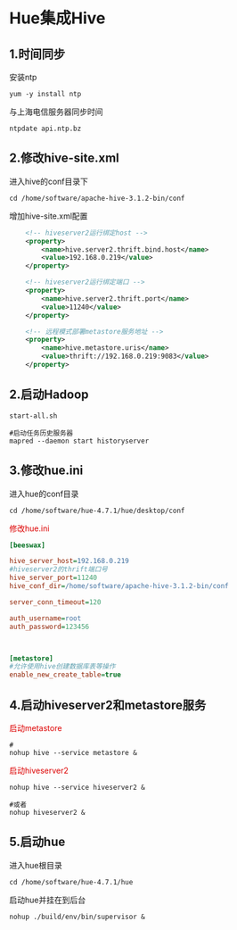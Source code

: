 # Hue集成Hive

## 1.时间同步

安装ntp
```shell
yum -y install ntp
```

与上海电信服务器同步时间
```shell
ntpdate api.ntp.bz
```


## 2.修改hive-site.xml

进入hive的conf目录下
```shell
cd /home/software/apache-hive-3.1.2-bin/conf
```

增加hive-site.xml配置
```xml
    <!-- hiveserver2运行绑定host -->
    <property>
        <name>hive.server2.thrift.bind.host</name>
        <value>192.168.0.219</value>
    </property>

    <!-- hiveserver2运行绑定端口 -->
    <property>
        <name>hive.server2.thrift.port</name>
        <value>11240</value>
    </property>

    <!-- 远程模式部署metastore服务地址 -->
    <property>
        <name>hive.metastore.uris</name>
        <value>thrift://192.168.0.219:9083</value>
    </property>
```


## 2.启动Hadoop

```shell
start-all.sh

#启动任务历史服务器
mapred --daemon start historyserver
```

## 3.修改hue.ini

进入hue的conf目录
```shell
cd /home/software/hue-4.7.1/hue/desktop/conf
```

<font color=#dd0000>修改hue.ini</font>
```ini
[beeswax]

hive_server_host=192.168.0.219
#hiveserver2的thrift端口号
hive_server_port=11240
hive_conf_dir=/home/software/apache-hive-3.1.2-bin/conf

server_conn_timeout=120

auth_username=root
auth_password=123456



[metastore]
#允许使用hive创建数据库表等操作
enable_new_create_table=true
```

## 4.启动hiveserver2和metastore服务

<font color=#dd0000>启动metastore</font>

```shell
#
nohup hive --service metastore &
```

<font color=#dd0000>启动hiveserver2</font>
```shell
nohup hive --service hiveserver2 &

#或者
nohup hiveserver2 &
```

## 5.启动hue

进入hue根目录
```shell
cd /home/software/hue-4.7.1/hue
```

启动hue并挂在到后台
```shell
nohup ./build/env/bin/supervisor &
```